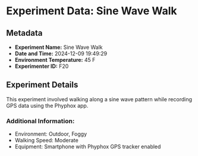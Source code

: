 # Experiment Data: Sine Wave Walk

## Metadata
- **Experiment Name:** Sine Wave Walk
- **Date and Time:** 2024-12-09 19:49:29
- **Environment Temperature:** 45 F
- **Experimenter ID:** F20

## Experiment Details
This experiment involved walking along a sine wave pattern while recording GPS data using the Phyphox app.

### Additional Information:
- Environment: Outdoor, Foggy
- Walking Speed: Moderate
- Equipment: Smartphone with Phyphox GPS tracker enabled